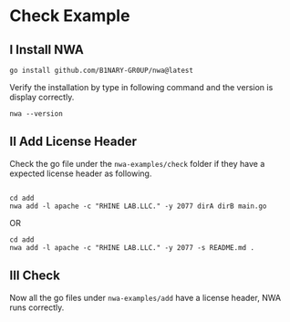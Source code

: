 # Check Example

## I Install NWA

```shell
go install github.com/B1NARY-GR0UP/nwa@latest
```

Verify the installation by type in following command and the version is display correctly.

```shell
nwa --version
```

## II Add License Header

Check the go file under the `nwa-examples/check` folder if they have a expected license header as following.

```text

```

```shell
cd add
nwa add -l apache -c "RHINE LAB.LLC." -y 2077 dirA dirB main.go
```

OR

```shell
cd add
nwa add -l apache -c "RHINE LAB.LLC." -y 2077 -s README.md .
```

## III Check

Now all the go files under `nwa-examples/add` have a license header, NWA runs correctly.
